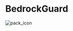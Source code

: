 # BedrockGuard
![pack_icon](https://user-images.githubusercontent.com/79914258/129547872-59a15464-237e-4d79-9169-20fbd2d15aef.png)

